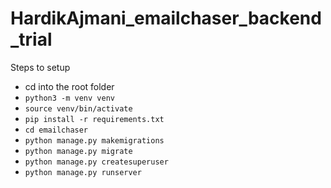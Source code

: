 # HardikAjmani_emailchaser_backend_trial

Steps to setup
- cd into the root folder
- `python3 -m venv venv `
- `source venv/bin/activate`
- `pip install -r requirements.txt`
- `cd emailchaser`
- `python manage.py makemigrations`
- `python manage.py migrate`
- `python manage.py createsuperuser`
- `python manage.py runserver`